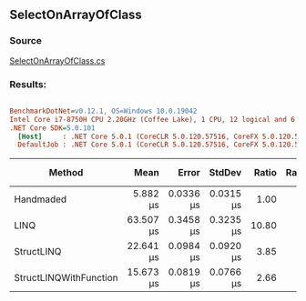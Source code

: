 ﻿## SelectOnArrayOfClass

### Source
[SelectOnArrayOfClass.cs](../../src/StructLinq.Benchmark/SelectOnArrayOfClass.cs)

### Results:
``` ini

BenchmarkDotNet=v0.12.1, OS=Windows 10.0.19042
Intel Core i7-8750H CPU 2.20GHz (Coffee Lake), 1 CPU, 12 logical and 6 physical cores
.NET Core SDK=5.0.101
  [Host]     : .NET Core 5.0.1 (CoreCLR 5.0.120.57516, CoreFX 5.0.120.57516), X64 RyuJIT
  DefaultJob : .NET Core 5.0.1 (CoreCLR 5.0.120.57516, CoreFX 5.0.120.57516), X64 RyuJIT


```
|                 Method |      Mean |     Error |    StdDev | Ratio | RatioSD | Gen 0 | Gen 1 | Gen 2 | Allocated | Code Size |
|----------------------- |----------:|----------:|----------:|------:|--------:|------:|------:|------:|----------:|----------:|
|              Handmaded |  5.882 μs | 0.0336 μs | 0.0315 μs |  1.00 |    0.00 |     - |     - |     - |         - |      48 B |
|                   LINQ | 63.507 μs | 0.3458 μs | 0.3235 μs | 10.80 |    0.07 |     - |     - |     - |      48 B |    1485 B |
|             StructLINQ | 22.641 μs | 0.0984 μs | 0.0920 μs |  3.85 |    0.03 |     - |     - |     - |         - |      48 B |
| StructLINQWithFunction | 15.673 μs | 0.0819 μs | 0.0766 μs |  2.66 |    0.02 |     - |     - |     - |         - |      48 B |
